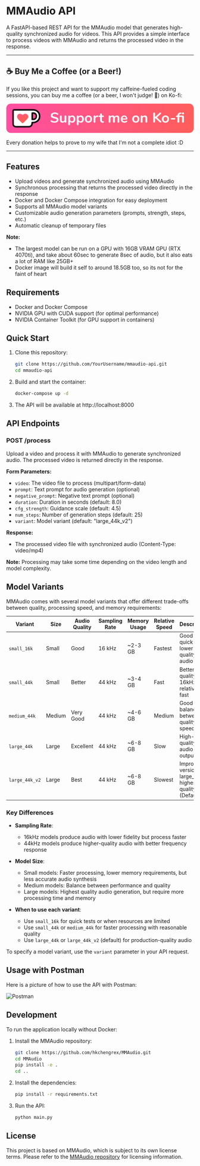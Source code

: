 # MMAudio API

A FastAPI-based REST API for the MMAudio model that generates high-quality synchronized audio for videos. This API provides a simple interface to process videos with MMAudio and returns the processed video in the response.

---

## ☕ Buy Me a Coffee (or a Beer!)

If you like this project and want to support my caffeine-fueled coding sessions, you can buy me a coffee (or a beer, I won't judge! 🍻) on Ko-fi:

[![Support me on Ko-fi](img/support_me_on_kofi_badge_red.png)](https://ko-fi.com/vladoportos)

Every donation helps to prove to my wife that I'm not a complete idiot :D

---

## Features

- Upload videos and generate synchronized audio using MMAudio
- Synchronous processing that returns the processed video directly in the response
- Docker and Docker Compose integration for easy deployment
- Supports all MMAudio model variants
- Customizable audio generation parameters (prompts, strength, steps, etc.)
- Automatic cleanup of temporary files

**Note:**
- The largest model can be run on a GPU with 16GB VRAM GPU (RTX 4070ti), and take about 60sec to generate 8sec of audio, but it also eats a lot of RAM like 25GB+
- Docker image will build it self to around 18.5GB too, so its not for the faint of heart

## Requirements

- Docker and Docker Compose
- NVIDIA GPU with CUDA support (for optimal performance)
- NVIDIA Container Toolkit (for GPU support in containers)

## Quick Start

1. Clone this repository:
   ```bash
   git clone https://github.com/YourUsername/mmaudio-api.git
   cd mmaudio-api
   ```

2. Build and start the container:
   ```bash
   docker-compose up -d
   ```

3. The API will be available at http://localhost:8000

## API Endpoints

### POST /process

Upload a video and process it with MMAudio to generate synchronized audio. The processed video is returned directly in the response.

**Form Parameters:**
- `video`: The video file to process (multipart/form-data)
- `prompt`: Text prompt for audio generation (optional)
- `negative_prompt`: Negative text prompt (optional)
- `duration`: Duration in seconds (default: 8.0)
- `cfg_strength`: Guidance scale (default: 4.5)
- `num_steps`: Number of generation steps (default: 25)
- `variant`: Model variant (default: "large_44k_v2")

**Response:**
- The processed video file with synchronized audio (Content-Type: video/mp4)

**Note:** Processing may take some time depending on the video length and model complexity.

## Model Variants

MMAudio comes with several model variants that offer different trade-offs between quality, processing speed, and memory requirements:

| Variant | Size | Audio Quality | Sampling Rate | Memory Usage | Relative Speed | Description |
|---------|------|---------------|--------------|--------------|----------------|-------------|
| `small_16k` | Small | Good | 16 kHz | ~2-3 GB | Fastest | Good for quick tests, lower quality audio |
| `small_44k` | Small | Better | 44 kHz | ~3-4 GB | Fast | Better quality than 16kHz, still relatively fast |
| `medium_44k` | Medium | Very Good | 44 kHz | ~4-6 GB | Medium | Good balance between quality and speed |
| `large_44k` | Large | Excellent | 44 kHz | ~6-8 GB | Slow | High-quality audio output |
| `large_44k_v2` | Large | Best | 44 kHz | ~6-8 GB | Slowest | Improved version of large_44k, highest quality (Default) |

### Key Differences

- **Sampling Rate**: 
  - 16kHz models produce audio with lower fidelity but process faster
  - 44kHz models produce higher-quality audio with better frequency response

- **Model Size**:
  - Small models: Faster processing, lower memory requirements, but less accurate audio synthesis
  - Medium models: Balance between performance and quality
  - Large models: Highest quality audio generation, but require more processing time and memory

- **When to use each variant**:
  - Use `small_16k` for quick tests or when resources are limited
  - Use `small_44k` or `medium_44k` for faster processing with reasonable quality
  - Use `large_44k` or `large_44k_v2` (default) for production-quality audio

To specify a model variant, use the `variant` parameter in your API request.

## Usage with Postman

Here is a picture of how to use the API with Postman:

![Postman](postman.png)



## Development

To run the application locally without Docker:

1. Install the MMAudio repository:
   ```bash
   git clone https://github.com/hkchengrex/MMAudio.git
   cd MMAudio
   pip install -e .
   cd ..
   ```

2. Install the dependencies:
   ```bash
   pip install -r requirements.txt
   ```

3. Run the API:
   ```bash
   python main.py
   ```

## License

This project is based on MMAudio, which is subject to its own license terms. Please refer to the [MMAudio repository](https://github.com/hkchengrex/MMAudio) for licensing information.